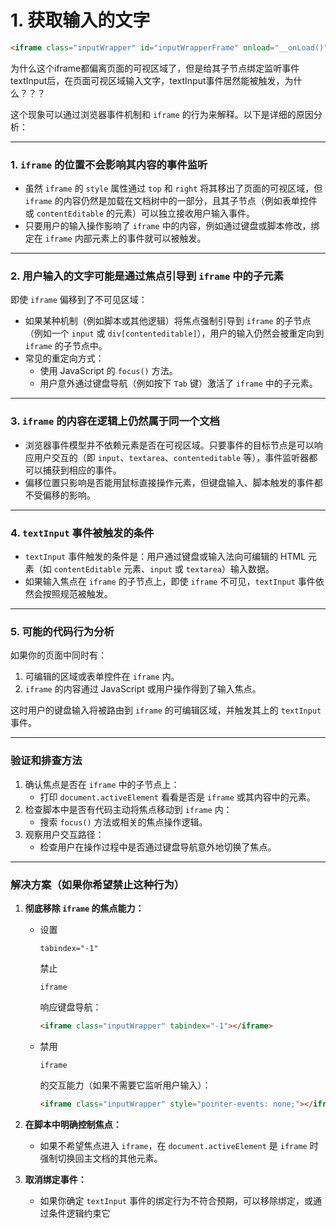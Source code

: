 # 1. 获取输入的文字

```html
<iframe class="inputWrapper" id="inputWrapperFrame" onload="__onLoad()" title="input wrapper" style="position: absolute; border: 0 none; outline-style: none; z-index: 100; overflow: hidden; width: 1000px; height: 50px; right: 10000px; top:-10000px;"></iframe> 
```

为什么这个iframe都偏离页面的可视区域了，但是给其子节点绑定监听事件textInput后，在页面可视区域输入文字，textInput事件居然能被触发，为什么？？？

这个现象可以通过浏览器事件机制和 `iframe` 的行为来解释。以下是详细的原因分析：

------

### 1. **`iframe` 的位置不会影响其内容的事件监听**

- 虽然 `iframe` 的 `style` 属性通过 `top` 和 `right` 将其移出了页面的可视区域，但 `iframe` 的内容仍然是加载在文档树中的一部分，且其子节点（例如表单控件或 `contentEditable` 的元素）可以独立接收用户输入事件。
- 只要用户的输入操作影响了 `iframe` 中的内容，例如通过键盘或脚本修改，绑定在 `iframe` 内部元素上的事件就可以被触发。

------

### 2. **用户输入的文字可能是通过焦点引导到 `iframe` 中的子元素**

即使 `iframe` 偏移到了不可见区域：

- 如果某种机制（例如脚本或其他逻辑）将焦点强制引导到 `iframe` 的子节点（例如一个 `input` 或 `div[contenteditable]`），用户的输入仍然会被重定向到 `iframe` 的子节点中。
- 常见的重定向方式：
  - 使用 JavaScript 的 `focus()` 方法。
  - 用户意外通过键盘导航（例如按下 `Tab` 键）激活了 `iframe` 中的子元素。

------

### 3. **`iframe` 的内容在逻辑上仍然属于同一个文档**

- 浏览器事件模型并不依赖元素是否在可视区域。只要事件的目标节点是可以响应用户交互的（即 `input`、`textarea`、`contenteditable` 等），事件监听器都可以捕获到相应的事件。
- 偏移位置只影响是否能用鼠标直接操作元素，但键盘输入、脚本触发的事件都不受偏移的影响。

------

### 4. **`textInput` 事件被触发的条件**

- `textInput` 事件触发的条件是：用户通过键盘或输入法向可编辑的 HTML 元素（如 `contentEditable` 元素、`input` 或 `textarea`）输入数据。
- 如果输入焦点在 `iframe` 的子节点上，即使 `iframe` 不可见，`textInput` 事件依然会按照规范被触发。

------

### 5. **可能的代码行为分析**

如果你的页面中同时有：

1. 可编辑的区域或表单控件在 `iframe` 内。
2. `iframe` 的内容通过 JavaScript 或用户操作得到了输入焦点。

这时用户的键盘输入将被路由到 `iframe` 的可编辑区域，并触发其上的 `textInput` 事件。

------

### 验证和排查方法

1. 确认焦点是否在 `iframe` 中的子节点上：
   - 打印 `document.activeElement` 看看是否是 `iframe` 或其内容中的元素。
2. 检查脚本中是否有代码主动将焦点移动到 `iframe` 内：
   - 搜索 `focus()` 方法或相关的焦点操作逻辑。
3. 观察用户交互路径：
   - 检查用户在操作过程中是否通过键盘导航意外地切换了焦点。

------

### 解决方案（如果你希望禁止这种行为）

1. **彻底移除 `iframe` 的焦点能力：**

   - 设置 

     ```
     tabindex="-1"
     ```

      禁止 

     ```
     iframe
     ```

      响应键盘导航：

     ```html
     <iframe class="inputWrapper" tabindex="-1"></iframe>
     ```

   - 禁用 

     ```
     iframe
     ```

      的交互能力（如果不需要它监听用户输入）：

     ```html
     <iframe class="inputWrapper" style="pointer-events: none;"></iframe>
     ```

2. **在脚本中明确控制焦点：**

   - 如果不希望焦点进入 `iframe`，在 `document.activeElement` 是 `iframe` 时强制切换回主文档的其他元素。

3. **取消绑定事件：**

   - 如果你确定 `textInput` 事件的绑定行为不符合预期，可以移除绑定，或通过条件逻辑约束它
